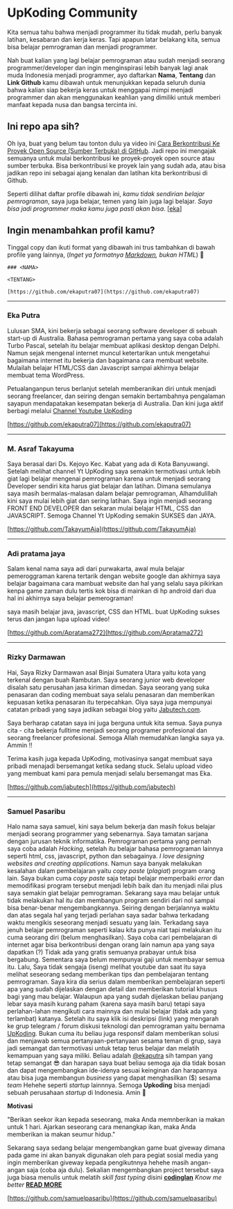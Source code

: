 # UpKoding Community

Kita semua tahu bahwa menjadi programmer itu tidak mudah, perlu banyak latihan, kesabaran dan kerja keras. Tapi apapun latar belakang kita, semua bisa belajar pemrograman dan menjadi programmer.

Nah buat kalian yang lagi belajar pemrograman atau sudah menjadi seorang programmer/developer dan ingin menginspirasi lebih banyak lagi anak muda Indonesia menjadi programmer, ayo daftarkan **Nama**, **Tentang** dan **Link Github** kamu dibawah untuk menunjukkan kepada seluruh dunia bahwa kalian siap bekerja keras untuk menggapai mimpi menjadi programmer dan akan menggunakan keahlian yang dimiliki untuk memberi manfaat kepada nusa dan bangsa tercinta ini.

## Ini repo apa sih?

Oh iya, buat yang belum tau tonton dulu ya video ini [Cara Berkontribusi Ke Proyek Open Source (Sumber Terbuka) di GitHub](https://youtu.be/V2A07tTjVnY). Jadi repo ini mengajak semuanya untuk mulai berkontribusi ke proyek-proyek open source atau sumber terbuka. Bisa berkontribusi ke proyek lain yang sudah ada, atau bisa jadikan repo ini sebagai ajang kenalan dan latihan kita berkontribusi di Github.

Seperti dilihat daftar profile dibawah ini, _kamu tidak sendirian belajar pemrograman_, saya juga belajar, temen yang lain juga lagi belajar. _Saya bisa jadi programmer maka kamu juga pasti akan bisa_. [[eka](https://github.com/ekaputra07)]

## Ingin menambahkan profil kamu?

Tinggal copy dan ikuti format yang dibawah ini trus tambahkan di bawah profile yang lainnya, (_Inget ya formatnya [Markdown](https://commonmark.org/help/), bukan HTML_) 🙂 

```
### <NAMA>

<TENTANG>

[https://github.com/ekaputra07](https://github.com/ekaputra07)
```

<hr/>

### Eka Putra

Lulusan SMA, kini bekerja sebagai seorang software developer di sebuah start-up di Australia. Bahasa pemrograman pertama yang saya coba adalah Turbo Pascal, setelah itu belajar membuat aplikasi desktop dengan Delphi. Namun sejak mengenal internet muncul ketertarikan untuk mengetahui bagaimana internet itu bekerja dan bagaimana cara membuat website. Mulailah belajar HTML/CSS dan Javascript sampai akhirnya belajar membuat tema WordPress.

Petualanganpun terus berlanjut setelah memberanikan diri untuk menjadi seorang freelancer, dan seiring dengan semakin bertambahnya pengalaman sayapun mendapatakan kesempatan bekerja di Australia. Dan kini juga aktif berbagi melalui [Channel Youtube UpKoding](https://www.youtube.com/c/UpKoding)

[https://github.com/ekaputra07](https://github.com/ekaputra07)

<hr/>

### M. Asraf Takayuma

Saya berasal dari Ds. Kejoyo Kec. Kabat yang ada di Kota Banyuwangi. Setelah melihat channel Yt UpKoding  saya semakin termotivasi untuk lebih giat lagi belajar mengenai pemrograman karena untuk menjadi seorang Developer sendiri kita harus giat belajar dan latihan. Dimana semulanya saya masih bermalas-malasan dalam belajar pemrograman, Alhamdulillah kini saya mulai lebih giat dan sering latihan. Saya ingin menjadi seorang FRONT END DEVELOPER dan sekaran mulai belajar HTML, CSS dan JAVASCRIPT. Semoga Channel Yt UpKoding semakin SUKSES dan JAYA.

[https://github.com/TakayumAja](https://github.com/TakayumAja)

<hr/>

### Adi pratama jaya

Salam kenal nama saya adi dari purwakarta, awal mula belajar pemeroggraman karena tertarik dengan website google dan akhirnya saya belajar bagaimana cara mambuat website dan hal yang selalu saya pikirkan kenpa game zaman dulu tertis kok bisa di mainkan di hp android dari dua hal ini akhirnya saya belajar pemerograman!

saya masih belajar java, javascript, CSS dan HTML.
buat UpKoding sukses terus dan jangan lupa upload video!

[https://github.com/Apratama272](https://github.com/Apratama272)

<hr/>

### Rizky Darmawan

Hai, Saya Rizky Darmawan asal Binjai Sumatera Utara yaitu kota yang terkenal dengan buah Rambutan. Saya seorang junior web developer disalah satu perusahan jasa kiriman dimedan. Saya seorang yang suka penasaran dan coding membuat saya selalu penasaran dan memberikan kepuasan ketika penasaran itu terpecahkan. Oiya saya juga mempunyai catatan pribadi yang saya jadikan sebagai blog yaitu [Jabutech.com](https://www.jabutech.com/). 

Saya berharap catatan saya ini juga berguna untuk kita semua. Saya punya cita - cita bekerja fulltime menjadi seorang programer profesional dan seorang freelancer profesional. Semoga Allah memudahkan langka saya ya. Ammin !!

Terima kasih juga kepada UpKoding, motivasinya sangat membuat saya pribadi menajadi bersemangat ketika sedang stuck. Selalu upload video yang membuat kami para pemula menjadi selalu bersemangat mas Eka.

[https://github.com/jabutech](https://github.com/jabutech)

<hr/>

### Samuel Pasaribu

Halo nama saya samuel, kini saya belum bekerja dan masih fokus belajar menjadi seorang programmer yang sebenarnya. Saya tamatan sarjana dengan jurusan teknik informatika. Pemrograman pertama yang pernah saya coba adalah <i>Hacking</i>, setelah itu belajar bahasa pemrograman lainnya seperti html, css, javascript, python dan sebagainya. <i>I love designing websites and creating applications</i>. Namun saya banyak melakukan kesalahan dalam pembelajaran yaitu <i>copy paste</i> (<i>plagiat</i>) program orang lain. Saya bukan cuma <i>copy paste</i> saja tetapi belajar memperbaiki <i>error</i> dan memodifikasi program tersebut menjadi lebih baik dan itu menjadi nilai plus saya semakin giat belajar pemrograman. Sekarang saya mau belajar untuk tidak melakukan hal itu dan membangun program sendiri dari nol sampai bisa benar-benar mengembangkannya. Seiring dengan berjalannya waktu dan atas segala hal yang terjadi perlahan saya sadar bahwa terkadang waktu mengikis seseorang menjadi sesuatu yang lain. Terkadang saya jenuh belajar pemrograman seperti kalau kita punya niat tapi melakukan itu cuma seorang diri (belum menghasilkan). Saya coba cari pembelajaran di internet agar bisa berkontribusi dengan orang lain namun apa yang saya dapatkan (?) Tidak ada yang gratis semuanya prabayar untuk bisa bergabung. Sementara saya belum mempunyai gaji untuk membayar semua itu. Lalu, Saya tidak sengaja (iseng) melihat youtube dan saat itu saya melihat seseorang sedang memberikan tips dan pembelajaran tentang pemrograman. Saya kira dia serius dalam memberikan pembelajaran seperti apa yang sudah dijelaskan dengan detail dan memberikan tutorial khusus bagi yang mau belajar. Walaupun apa yang sudah dijelaskan beliau panjang lebar saya masih kurang paham (karena saya masih baru) tetapi saya perlahan-lahan  mengikuti cara mainnya dan mulai belajar (tidak ada yang terlambat) katanya. Setelah itu saya klik isi deskripsi (link) yang mengarah ke grup telegram / forum diskusi teknologi dan pemrograman yaitu bernama <a href="https://t.me/upkoding">UpKoding</a>. Bukan cuma itu beliau juga responsif dalam memberikan solusi dan menjawab semua pertanyaan-pertanyaan sesama teman di grup, saya jadi semangat dan termotivasi untuk tetap terus belajar dan melatih kemampuan yang saya miliki. Beliau adalah <a href="https://github.com/ekaputra07">@ekaputra</a> sih tampan yang tetap semangat 😎 dan harapan saya buat beliau semoga aja dia tidak bosan dan dapat mengembangkan ide-idenya sesuai keinginan dan harapannya atau bisa juga membangun <i>business</i> yang dapat menghasilkan ($) sesama <i>team</i> Hehehe seperti <i>startup</i> lainnnya. Semoga <b>Upkoding</b> bisa menjadi sebuah perusahaan <i>startup</i> di Indonesia. Amin 🙏 

<b> Motivasi </b>

"Berikan seekor ikan kepada seseorang, maka Anda memnberikan ia makan untuk 1 hari. Ajarkan seseorang cara menangkap ikan, maka Anda memberikan ia makan seumur hidup."

Sekarang saya sedang belajar mengembangkan game buat giveway dimana pada game ini akan banyak digunakan oleh para pegiat sosial media yang ingin memberikan giveway kepada pengikutnnya hehehe masih angan-angan saja (coba aja dulu). Sekalian mengembangkan project tersebut saya juga biasa menulis untuk melatih <i>skill fast typing</i> disini <a href="https://codinglan.blogspot.com"><b>codinglan</b></a> <i>Know me better</i> <a href="https://samuelpasaribu.github.io"><b>READ MORE</b></a>

[https://github.com/samuelpasaribu](https://github.com/samuelpasaribu)
